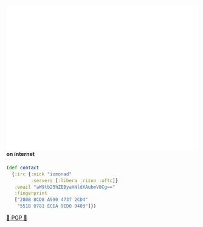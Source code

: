 
<img align="right" alt="generated-metrics" src="https://github.com/iomonad/iomonad/blob/master/github-metrics.svg">


#### on internet

```clojure
(def contact
  {:irc {:nick "iomonad"
         :servers [:libera :rizon :oftc]}
   :email "aW9tb25hZEByaXNldXAubmV0Cg=="
   :fingerprint
   ["280B 8CD8 A990 4737 2CD4"
    "551B 0781 ECEA 9ED0 9403"]})
```
[:key: PGP 🔑](https://raw.githubusercontent.com/iomonad/iomonad/master/mail.asc)
